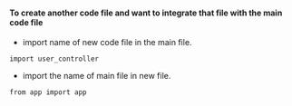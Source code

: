 #### To create another code file and want to integrate that file with the main code file
- import name of new code file in the main file.
```
import user_controller
```

- import the name of main file in new file.
```
from app import app
```














